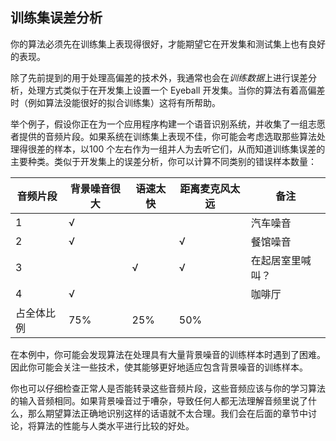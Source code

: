 ## 训练集误差分析


你的算法必须先在训练集上表现得很好，才能期望它在开发集和测试集上也有良好的表现。

除了先前提到的用于处理高偏差的技术外，我通常也会在*训练数据*上进行误差分析，处理方式类似于在开发集上设置一个 Eyeball 开发集。当你的算法有着高偏差时（例如算法没能很好的拟合训练集）这将有所帮助。

举个例子，假设你正在为一个应用程序构建一个语音识别系统，并收集了一组志愿者提供的音频片段。如果系统在训练集上表现不佳，你可能会考虑选取那些算法处理得很差的样本，以100 个左右作为一组并人为去听它们，从而知道训练集误差的主要种类。类似于开发集上的误差分析，你可以计算不同类别的错误样本数量： 

| 音频片段   | 背景噪音很大 | 语速太快 | 距离麦克风太远 | 备注             |
| ---------- | ------------ | -------- | -------------- | ---------------- |
| 1          | √            |          |                | 汽车噪音         |
| 2          | √            |          | √              | 餐馆噪音         |
| 3          |              | √        | √              | 在起居室里喊叫？ |
| 4          | √            |          |                | 咖啡厅           |
| 占全体比例 | 75%          | 25%      | 50%            |                  |

在本例中，你可能会发现算法在处理具有大量背景噪音的训练样本时遇到了困难。因此你可能会关注一些技术，使其能够更好地适应包含背景噪音的训练样本。

你也可以仔细检查正常人是否能转录这些音频片段，这些音频应该与你的学习算法的输入音频相同。如果背景噪音过于嘈杂，导致任何人都无法理解音频里说了什么，那么期望算法正确地识别这样的话语就不太合理。我们会在后面的章节中讨论，将算法的性能与人类水平进行比较的好处。
